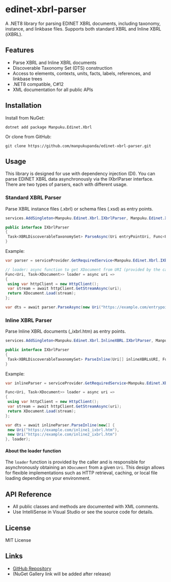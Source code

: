 # edinet-xbrl-parser

A .NET8 library for parsing EDINET XBRL documents, including taxonomy, instance, and linkbase files. Supports both standard XBRL and Inline XBRL (iXBRL).

## Features
- Parse XBRL and Inline XBRL documents
- Discoverable Taxonomy Set (DTS) construction
- Access to elements, contexts, units, facts, labels, references, and linkbase trees
- .NET8 compatible, C#12
- XML documentation for all public APIs

## Installation

Install from NuGet:

```
dotnet add package Manpuku.Edinet.Xbrl
```

Or clone from GitHub:

```
git clone https://github.com/manpukupanda/edinet-xbrl-parser.git
```

## Usage

This library is designed for use with dependency injection (DI). You can parse EDINET XBRL data asynchronously via the IXbrlParser interface. There are two types of parsers, each with different usage.

### Standard XBRL Parser
Parse XBRL instance files (.xbrl) or schema files (.xsd) as entry points.

```csharp
services.AddSingleton<Manpuku.Edinet.Xbrl.IXbrlParser, Manpuku.Edinet.Xbrl.XbrlParser>();
```
```csharp
public interface IXbrlParser
{
 Task<XBRLDiscoverableTaxonomySet> ParseAsync(Uri entryPointUri, Func<Uri, Task<XDocument>> loader);
}
```

Example:
```csharp
var parser = serviceProvider.GetRequiredService<Manpuku.Edinet.Xbrl.IXbrlParser>();

// loader: async function to get XDocument from URI (provided by the caller)
Func<Uri, Task<XDocument>> loader = async uri =>
{
 using var httpClient = new HttpClient();
 var stream = await httpClient.GetStreamAsync(uri);
 return XDocument.Load(stream);
};

var dts = await parser.ParseAsync(new Uri("https://example.com/entrypoint.xbrl"), loader);
```

### Inline XBRL Parser
Parse Inline XBRL documents (_ixbrl.htm) as entry points.

```csharp
services.AddSingleton<Manpuku.Edinet.Xbrl.InlineXBRL.IXbrlParser, Manpuku.Edinet.Xbrl.InlineXBRL.XbrlParser>();
```
```csharp
public interface IXbrlParser
{
 Task<XBRLDiscoverableTaxonomySet> ParseInline(Uri[] inlineXBRLsURI, Func<Uri, Task<XDocument>> loader);
}
```

Example:
```csharp
var inlineParser = serviceProvider.GetRequiredService<Manpuku.Edinet.Xbrl.InlineXBRL.IXbrlParser>();

Func<Uri, Task<XDocument>> loader = async uri =>
{
 using var httpClient = new HttpClient();
 var stream = await httpClient.GetStreamAsync(uri);
 return XDocument.Load(stream);
};

var dts = await inlineParser.ParseInline(new[] {
 new Uri("https://example.com/inline1_ixbrl.htm"),
 new Uri("https://example.com/inline2_ixbrl.htm")
}, loader);
```

#### About the loader function
The `loader` function is provided by the caller and is responsible for asynchronously obtaining an `XDocument` from a given `Uri`. This design allows for flexible implementations such as HTTP retrieval, caching, or local file loading depending on your environment.

## API Reference
- All public classes and methods are documented with XML comments.
- Use IntelliSense in Visual Studio or see the source code for details.

## License

MIT License

## Links
- [GitHub Repository](https://github.com/manpukupanda/edinet-xbrl-parser)
- (NuGet Gallery link will be added after release)
